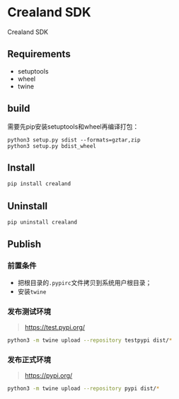 # Crealand SDK
Crealand SDK

## Requirements
- setuptools
- wheel
- twine
## build

需要先pip安装setuptools和wheel再编译打包：
```
python3 setup.py sdist --formats=gztar,zip
python3 setup.py bdist_wheel
```

## Install

```bash
pip install crealand
```

## Uninstall

```bash
pip uninstall crealand
```

## Publish
### 前置条件
- 把根目录的`.pypirc`文件拷贝到系统用户根目录；
- 安装`twine`
### 发布测试环境
> https://test.pypi.org/
```bash
python3 -m twine upload --repository testpypi dist/*
```

### 发布正式环境
> https://pypi.org/
```bash
python3 -m twine upload --repository pypi dist/*
```